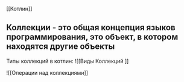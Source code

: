 [[Котлин]]

## Коллекции - это общая концепция языков программирования, это объект, в котором находятся другие объекты

Типы коллекций в котлин:
![[Виды Коллекций ]]


![[Операции над коллекциями]]